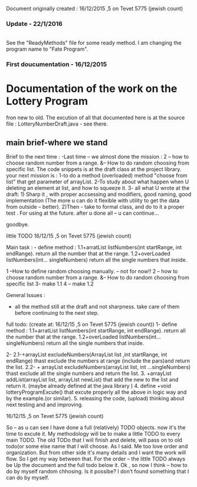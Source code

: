 Document originally created : 16/12/2015 ,5 on Tevet 5775 (jewish count)

<h3>Update - 22/1/2016</h3></br>
See the "ReadyMethods" file for some ready method. I am changing the program name to "Fate Program".



<h3>First doucumentation - 16/12/2015</h3>
<h1>Documentation of the work on the Lottery Program</h1>
fron new to old.
The excution of all that documented here is at the source file : LotteryNumberDraft.java - see there. 


<h2>main brief-where we stand</h2>
Brief to the next time : 
-Last time – we almost done the mission : 2 – how to choose random number from a range. &– How to do random choosing from specific list. 
The code snippets is at the draft class at the project library. 
your next mission is : 
1-to do a method (overloaded) method "choose from list"  that get parameter of arrayList. 
2-To study about what happen when U deleting an element at list, and how to squeeze it. 
3- all what U wrote at the draft:
1) Sharp it , with proper accsessing and modifiers, good naming, good implementation (The more u can do it flexible with utility to get the data from outside – better). 
2)Then -  take to formal class, and do to it  a proper test . For using at the future. 
after u done all – u can continue…
 

goodbye.





little TODO
 16/12/15 ,5 on Tevet 5775 (jewish count)

Main task : - define method :
1.1+arratList listNumbers(int  startRange, int endRange).
return all the number that at the range.
1.2+overLoaded listNumbers(int… singleNumbers) 
return all the single numbers that inside.

1 –How to define random choosing manually.  – not for now!!
2 – how to choose random number from a range. &– How to do random choosing from specific list
3- make 1.1
4 – make 1.2

General Issues :
- all the method still at the draft and not sharpness. take care of them before continuing to the next step. 



full todo:  (create at: 16/12/15 ,5 on Tevet 5775 (jewish count))
1- define method :
1.1+arratList listNumbers(int  startRange, int endRange).
return all the number that at the range.
1.2+overLoaded listNumbers(int… singleNumbers)
return all the single numbers that inside.

2- 
2.1-+arrayList excludeNumbers(ArrayList list ,int startRange, int endRange)
thast exclude the numbers at range (include the pars)and return the list.
2.2- + arrayList excludeNumbers(arrayList list, int …singleNumbers)
thast exclude all  the single  numbers and return the list.
3. +arrayList addList(arrayList list, arrayList newList)
 that add the new to the list and return it. (maybe already defined at the java library )
4. define
+void lotteryProgramExcute()
that excute properly all the above in logic way and by the example.(or similar).
5. releasing the code, (upload) thinking about next testing and and improving. 




16/12/15 ,5 on Tevet 5775 (jewish count)

So – as u can see I have done a full (relatively) TODO objects. now it's the time to excute it. My methodology will be to make a little TODO to every main TODO. The old TODo that I wiil finish and delete, will pass on to old todo(or some else name that I will choose. 
As I said. Me too love order and organization. But from other side it's many details and I want the work will flow. So I get my way between that.
For the order – the little TODO always be Up the document and the full todo below it. 
Ok , so now I think – how to do by myself random chhosing. Is it possibe? I don’t found something that I can do by myself. 
